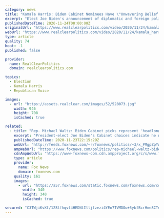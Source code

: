 ```yaml
---
category: news
title: "Kamala Harris: Biden Cabinet Nominees Have \"Unwavering Belief In America's Ideals\""
excerpt: "Elect Joe Biden's announcement of diplomatic and foreign policy cabinet picks on Tuesday. VICE PRESIDENT-ELECT KAMALA HARRIS: President-Elect Biden and I have long known that when we were elected we would inherit a series of unprecedented challenges upon walking into the White House."
publishedDateTime: 2020-11-24T00:00:00Z
originalUrl: "https://www.realclearpolitics.com/video/2020/11/24/kamala_harris_biden_cabinet_nominees_have_unwavering_belief_in_americas_ideals.html"
webUrl: "https://www.realclearpolitics.com/video/2020/11/24/kamala_harris_biden_cabinet_nominees_have_unwavering_belief_in_americas_ideals.html"
type: article
quality: 74
heat: -1
published: false

provider:
  name: RealClearPolitics
  domain: realclearpolitics.com

topics:
  - Election
  - Kamala Harris
  - Republican Voice

images:
  - url: "https://assets.realclear.com/images/52/528073.jpg"
    width: 946
    height: 708
    isCached: true

related:
  - title: "Rep. Michael Waltz: Biden Cabinet picks represent 'headlong push' back to Obama-era foreign policy"
    excerpt: "President-elect Joe Biden's Cabinet choices indicate he will reprise the Obama administration's \"disastrous\" foreign policy, especially in the Middle East, Rep. Michael Waltz, R-Fla., warned on Monday."
    publishedDateTime: 2020-11-23T22:15:29Z
    webUrl: "http://feeds.foxnews.com/~r/foxnews/politics/~3/x_PMgpZpYAo/rep-michael-waltz-biden-cabinet-picks-obama-foreign-policy"
    ampWebUrl: "https://www.foxnews.com/politics/rep-michael-waltz-biden-cabinet-picks-obama-foreign-policy.amp"
    cdnAmpWebUrl: "https://www-foxnews-com.cdn.ampproject.org/c/s/www.foxnews.com/politics/rep-michael-waltz-biden-cabinet-picks-obama-foreign-policy.amp"
    type: article
    provider:
      name: Fox News
      domain: foxnews.com
    quality: 161
    images:
      - url: "https://a57.foxnews.com/static.foxnews.com/foxnews.com/content/uploads/2020/10/340/340/image-5.png?ve=1&tl=1"
        width: 340
        height: 340
        isCached: true

secured: "C3TWjiKvXf/1Z8lfhqvt4HEDNtIlljfzezi4YEn7TVMDOu+5ybfBcrHme8CTetfTlKDVti3RXsQJ3zGHBHhds51EqbhAEUwuMd0MiF6XWVngLhw1e2tyTIG3iHg6YDYbwDFJa3m3oSqdH8vMFL8+0HJFeS3CYXTRZKo2i7V6lRnXvUFE3kakGg8qD0h8xoha8+KL9zdHwBn3Q7TeORFQNUqhDiQtZBC2nynrnCN8smfIId1gtFd9g0CPw3KYmO6uctFvdJBl+m7hWMJCZBIJnHhf3oweDJ/CCydIZaKMRfCgRtKoHE7qDCzfnR1mPlDUhw/YaVLBHnkGmSroiMKq0SWCOVrTXhlVnT3lVp4KLMk=;nIcQhTMyGOELTB2ZjkUctw=="
---
```


